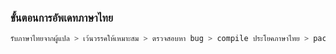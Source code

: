 ### ขั้นตอนการอัพเดทภาษาไทย
```sh
รับภาษาไทยจากผู้แปล > เว้นวรรคให้เหมาะสม > ตรวจสอบหา bug > compile ประโยคภาษาไทย > pack ไพล์
```

